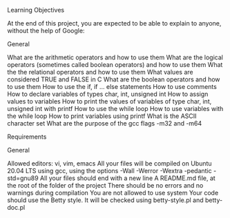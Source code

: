 Learning Objectives

At the end of this project, you are expected to be able to explain to anyone, without the help of Google:

General

What are the arithmetic operators and how to use them What are the logical operators (sometimes called boolean operators) and how to use them What the the relational operators and how to use them What values are considered TRUE and FALSE in C What are the boolean operators and how to use them How to use the if, if ... else statements How to use comments How to declare variables of types char, int, unsigned int How to assign values to variables How to print the values of variables of type char, int, unsigned int with printf How to use the while loop How to use variables with the while loop How to print variables using printf What is the ASCII character set What are the purpose of the gcc flags -m32 and -m64

Requirements

General

Allowed editors: vi, vim, emacs All your files will be compiled on Ubuntu 20.04 LTS using gcc, using the options -Wall -Werror -Wextra -pedantic -std=gnu89 All your files should end with a new line A README.md file, at the root of the folder of the project There should be no errors and no warnings during compilation You are not allowed to use system Your code should use the Betty style. It will be checked using betty-style.pl and betty-doc.pl
